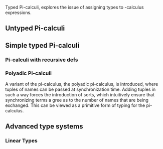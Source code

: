 Typed Pi-calculi, explores the issue of assigning types to -calculus expressions.

## Untyped Pi-calculi



## Simple typed Pi-calculi

### Pi-calculi with recursive defs

### Polyadic Pi-calculi
A variant of the pi-calculus, the polyadic pi-calculus, is introduced, where tuples of names can be passed at synchronization time. Adding tuples in such a way forces the introduction of sorts, which intuitively ensure that synchronizing terms a gree as to the number of names that are being exchanged. This can be viewed as a primitive form of typing for the pi-calculus.


## Advanced type systems

### Linear Types


